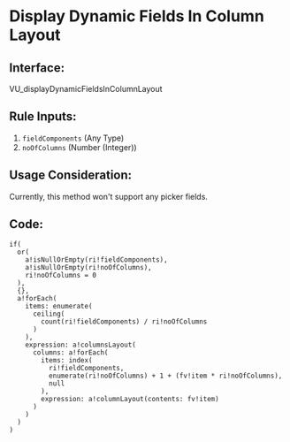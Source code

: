 # Display Dynamic Fields In Column Layout

## Interface: 
VU_displayDynamicFieldsInColumnLayout

## Rule Inputs:
1. `fieldComponents` (Any Type)
2. `noOfColumns` (Number (Integer))

## Usage Consideration:
Currently, this method won't support any picker fields.

## Code:
```apex
if(
  or(
    a!isNullOrEmpty(ri!fieldComponents),
    a!isNullOrEmpty(ri!noOfColumns),
    ri!noOfColumns = 0
  ),
  {},
  a!forEach(
    items: enumerate(
      ceiling(
        count(ri!fieldComponents) / ri!noOfColumns
      )
    ),
    expression: a!columnsLayout(
      columns: a!forEach(
        items: index(
          ri!fieldComponents,
          enumerate(ri!noOfColumns) + 1 + (fv!item * ri!noOfColumns),
          null
        ),
        expression: a!columnLayout(contents: fv!item)
      )
    )
  )
)
```
